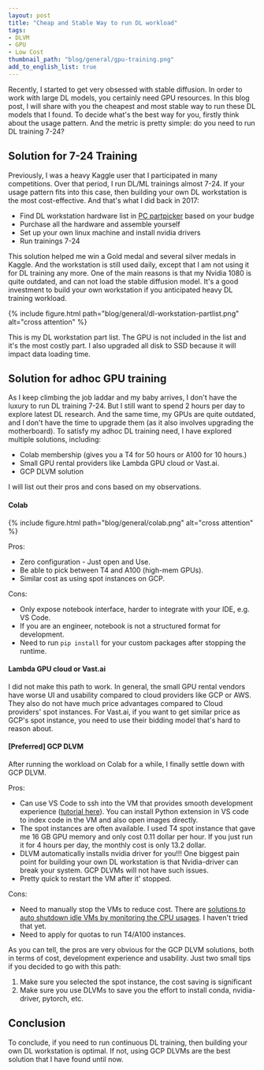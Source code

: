 ```yaml
---
layout: post
title: "Cheap and Stable Way to run DL workload"
tags:
- DLVM
- GPU
- Low Cost
thumbnail_path: "blog/general/gpu-training.png"
add_to_english_list: true
---
```


Recently, I started to get very obsessed with stable diffusion. In order to work with large DL models, you certainly need GPU resources. In this blog post, I will share with you the cheapest and most stable way to run these DL models that I found. To decide what's the best way for you, firstly think about the usage pattern. And the metric is pretty simple: do you need to run DL training 7-24?

## Solution for 7-24 Training

Previously, I was a heavy Kaggle user that I participated in many competitions. Over that period, I run DL/ML trainings almost 7-24. If your usage pattern fits into this case, then building your own DL workstation is the most cost-effective. And that's what I did back in 2017:

* Find DL workstation hardware list in [PC partpicker](https://pcpartpicker.com/) based on your budge
* Purchase all the hardware and assemble yourself
* Set up your own linux machine and install nvidia drivers
* Run trainings 7-24

This solution helped me win a Gold medal and several silver medals in Kaggle. And the workstation is still used daily, except that I am not using it for DL training any more. One of the main reasons is that my Nvidia 1080 is quite outdated, and can not load the stable diffusion model. It's a good investment to build your own workstation if you anticipated heavy DL training workload.

{% include figure.html path="blog/general/dl-workstation-partlist.png" alt="cross attention" %}

This is my DL workstation part list. The GPU is not included in the list and it's the most costly part. I also upgraded all disk to SSD because it will impact data loading time.

## Solution for adhoc GPU training

As I keep climbing the job laddar and my baby arrives, I don't have the luxury to run DL training 7-24. But I still want to spend 2 hours per day to explore latest DL research. And the same time, my GPUs are quite outdated, and I don't have the time to upgrade them (as it also involves upgrading the motherboard). To satisfy my adhoc DL training need, I have explored multiple solutions, including:

* Colab membership (gives you a T4 for 50 hours or A100 for 10 hours.)
* Small GPU rental providers like Lambda GPU cloud or Vast.ai.
* GCP DLVM solution

I will list out their pros and cons based on my observations.

#### Colab

{% include figure.html path="blog/general/colab.png" alt="cross attention" %}

Pros:
* Zero configuration - Just open and Use.
* Be able to pick between T4 and A100 (high-mem GPUs).
* Similar cost as using spot instances on GCP.

Cons:
* Only expose notebook interface, harder to integrate with your IDE, e.g. VS Code.
* If you are an engineer, notebook is not a structured format for development.
* Need to run `pip install` for your custom packages after stopping the runtime.

#### Lambda GPU cloud or Vast.ai

I did not make this path to work. In general, the small GPU rental vendors have worse UI and usability compared to cloud providers like GCP or AWS. They also do not have much price advantages compared to Cloud providers' spot instances. For Vast.ai, if you want to get similar price as GCP's spot instance, you need to use their bidding model that's hard to reason about.

#### [Preferred] GCP DLVM

After running the workload on Colab for a while, I finally settle down with GCP DLVM.

Pros:
* Can use VS Code to ssh into the VM that provides smooth development experience ([tutorial here](https://learn.canceridc.dev/cookbook/virtual-machines/using-vs-code-with-gcp-vms)). You can install Python extension in VS code to index code in the VM and also open images directly.
* The spot instances are often available. I used T4 spot instance that gave me 16 GB GPU memory and only cost 0.11 dollar per hour. If you just run it for 4 hours per day, the monthly cost is only 13.2 dollar.
* DLVM automatically installs nvidia driver for you!!! One biggest pain point for building your own DL workstation is that Nvidia-driver can break your system. GCP DLVMs will not have such issues.
* Pretty quick to restart the VM after it' stopped.

Cons:
* Need to manually stop the VMs to reduce cost. There are [solutions to auto shutdown idle VMs by monitoring the CPU usages](https://medium.com/analytics-vidhya/how-to-auto-shutdown-an-idle-vm-instance-on-gcp-to-cut-fat-bills-b08ae20437af). I haven't tried that yet.
* Need to apply for quotas to run T4/A100 instances.

As you can tell, the pros are very obvious for the GCP DLVM solutions, both in terms of cost, development experience and usability. Just two small tips if you decided to go with this path:
1. Make sure you selected the spot instance, the cost saving is significant
2. Make sure you use DLVMs to save you the effort to install conda, nvidia-driver, pytorch, etc.

## Conclusion

To conclude, if you need to run continuous DL training, then building your own DL workstation is optimal. If not, using GCP DLVMs are the best solution that I have found until now.